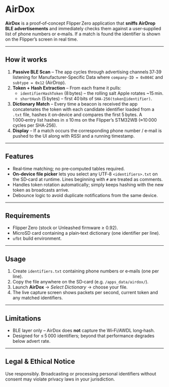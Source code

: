 # AirDox

**AirDox** is a proof‑of‑concept Flipper Zero application that **sniffs AirDrop BLE advertisements** and immediately checks them against a user‑supplied list of phone numbers or e‑mails. If a match is found the identifier is shown on the Flipper’s screen in real time.

---

## How it works

1. **Passive BLE Scan** – The app cycles through advertising channels 37‑39 listening for Manufacturer‑Specific Data where `company‑ID = 0x004C` and `subtype = 0x12` (AirDrop).
2. **Token + Hash Extraction** – From each frame it pulls:
   - `identifierHashToken` (8 bytes) – the rolling salt Apple rotates ~15 min.
   - `shortHash` (5 bytes) – first 40 bits of `SHA‑256(token‖identifier)`.
3. **Dictionary Match** – Every time a beacon is received the app concatenates the token with each candidate identifier loaded from a `.txt` file, hashes it on‑device and compares the first 5 bytes. A 1 000‑entry list hashes in ≤ 10 ms on the Flipper’s STM32WB (≈10 000 cycles per SHA‑256).
4. **Display** – If a match occurs the corresponding phone number / e‑mail is pushed to the UI along with RSSI and a running timestamp.

---

## Features

- Real‑time matching; no pre‑computed tables required.
- **On‑device file picker** lets you select any UTF‑8 `<identifiers>.txt` on the SD‑card at runtime. Lines beginning with `#` are treated as comments.
- Handles token rotation automatically; simply keeps hashing with the new token as broadcasts arrive.
- Debounce logic to avoid duplicate notifications from the same device.

---

## Requirements

- Flipper Zero (stock or Unleashed firmware ≥ 0.92).
- MicroSD card containing a plain‑text dictionary (one identifier per line).
- `ufbt` build environment.

---

## Usage

1. Create `identifiers.txt` containing phone numbers or e‑mails (one per line).
2. Copy the file anywhere on the SD‑card (e.g. `/apps_data/airdox/`).
3. Launch **AirDox** → _Select Dictionary_ → choose your file.
4. The live capture screen shows packets per second, current token and any matched identifiers.

---

## Limitations

- BLE layer only – AirDox does **not** capture the Wi‑Fi/AWDL long‑hash.
- Designed for ≤ 5 000 identifiers; beyond that performance degrades below advert rate.

---

## Legal & Ethical Notice

Use responsibly. Broadcasting or processing personal identifiers without consent may violate privacy laws in your jurisdiction.

